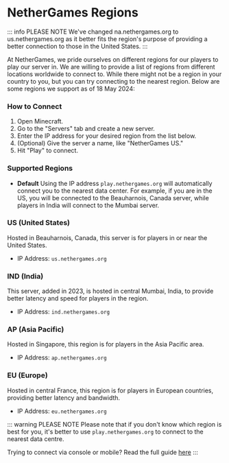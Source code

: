 # NetherGames Regions

::: info PLEASE NOTE
We've changed na.nethergames.org to us.nethergames.org as it better fits the region's purpose of providing a better connection to those in the United States.
:::

At NetherGames, we pride ourselves on different regions for our players to play our server in. We are willing to provide a list of regions from different locations worldwide to connect to. While there might not be a region in your country to you, but you can try connecting to the nearest region. Below are some regions we support as of 18 May 2024:

### How to Connect

1.  Open Minecraft.
2.  Go to the "Servers" tab and create a new server.
3.  Enter the IP address for your desired region from the list below.
4.  (Optional) Give the server a name, like "NetherGames US."
5.  Hit "Play" to connect.

### Supported Regions

* **Default**
Using the IP address `play.nethergames.org` will automatically connect you to the nearest data center. For example, if you are in the US, you will be connected to the Beauharnois, Canada server, while players in India will connect to the Mumbai server.

### US (United States)
Hosted in Beauharnois, Canada, this server is for players in or near the United States.
- IP Address: `us.nethergames.org`

### IND (India)
This server, added in 2023, is hosted in central Mumbai, India, to provide better latency and speed for players in the region.
- IP Address: `ind.nethergames.org`

### AP (Asia Pacific)
Hosted in Singapore, this region is for players in the Asia Pacific area.
- IP Address: `ap.nethergames.org`

### EU (Europe)
Hosted in central France, this region is for players in European countries, providing better latency and bandwidth.
- IP Address: `eu.nethergames.org`

::: warning PLEASE NOTE
Please note that if you don't know which region is best for you, it's better to use `play.nethergames.org` to connect to the nearest data centre. 

Trying to connect via console or mobile? Read the full guide [here](https://support.nethergames.org/connecting-on-mobile-and-console)
:::
